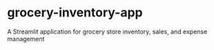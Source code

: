 # grocery-inventory-app
A Streamlit application for grocery store inventory, sales, and expense management
